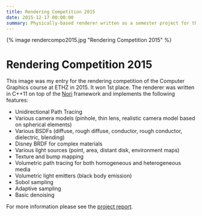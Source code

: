 ```yaml
---
title: Rendering Competition 2015
date: 2015-12-17 00:00:00
summary: Physically-based renderer written as a semester project for the ETHZ course "Computer Graphics" in 2015.
---
```

{% image rendercompo2015.jpg "Rendering Competition 2015" %}

# Rendering Competition 2015

This image was my entry for the rendering competition of the Computer Graphics course at ETHZ in 2015. It won 1st place. The renderer was written in C++11 on top of the [Nori](https://wjakob.github.io/nori/) framework and implements the following features:

- Unidirectional Path Tracing
- Various camera models (pinhole, thin lens, realistic camera model based on spherical elements)
- Various BSDFs (diffuse, rough diffuse, conductor, rough conductor, dielectric, blending)
- Disney BRDF for complex materials
- Various light sources (point, area, distant disk, environment maps)
- Texture and bump mapping
- Volumetric path tracing for both homogeneous and heterogeneous media
- Volumetric light emitters (black body emission)
- Sobol sampling
- Adaptive sampling
- Basic denoising

For more information please see the [project report](/rendercompo2015/report/).
